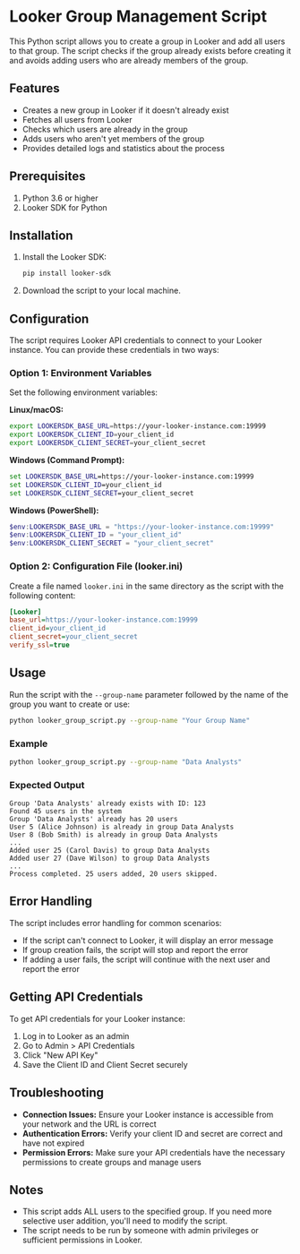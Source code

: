 # Looker Group Management Script

This Python script allows you to create a group in Looker and add all users to that group. The script checks if the group already exists before creating it and avoids adding users who are already members of the group.

## Features

- Creates a new group in Looker if it doesn't already exist
- Fetches all users from Looker
- Checks which users are already in the group
- Adds users who aren't yet members of the group
- Provides detailed logs and statistics about the process

## Prerequisites

1. Python 3.6 or higher
2. Looker SDK for Python

## Installation

1. Install the Looker SDK:
   ```bash
   pip install looker-sdk
   ```

2. Download the script to your local machine.

## Configuration

The script requires Looker API credentials to connect to your Looker instance. You can provide these credentials in two ways:

### Option 1: Environment Variables

Set the following environment variables:

**Linux/macOS:**
```bash
export LOOKERSDK_BASE_URL=https://your-looker-instance.com:19999
export LOOKERSDK_CLIENT_ID=your_client_id
export LOOKERSDK_CLIENT_SECRET=your_client_secret
```

**Windows (Command Prompt):**
```cmd
set LOOKERSDK_BASE_URL=https://your-looker-instance.com:19999
set LOOKERSDK_CLIENT_ID=your_client_id
set LOOKERSDK_CLIENT_SECRET=your_client_secret
```

**Windows (PowerShell):**
```powershell
$env:LOOKERSDK_BASE_URL = "https://your-looker-instance.com:19999"
$env:LOOKERSDK_CLIENT_ID = "your_client_id"
$env:LOOKERSDK_CLIENT_SECRET = "your_client_secret"
```

### Option 2: Configuration File (looker.ini)

Create a file named `looker.ini` in the same directory as the script with the following content:

```ini
[Looker]
base_url=https://your-looker-instance.com:19999
client_id=your_client_id
client_secret=your_client_secret
verify_ssl=true
```

## Usage

Run the script with the `--group-name` parameter followed by the name of the group you want to create or use:

```bash
python looker_group_script.py --group-name "Your Group Name"
```

### Example

```bash
python looker_group_script.py --group-name "Data Analysts"
```

### Expected Output

```
Group 'Data Analysts' already exists with ID: 123
Found 45 users in the system
Group 'Data Analysts' already has 20 users
User 5 (Alice Johnson) is already in group Data Analysts
User 8 (Bob Smith) is already in group Data Analysts
...
Added user 25 (Carol Davis) to group Data Analysts
Added user 27 (Dave Wilson) to group Data Analysts
...
Process completed. 25 users added, 20 users skipped.
```

## Error Handling

The script includes error handling for common scenarios:
- If the script can't connect to Looker, it will display an error message
- If group creation fails, the script will stop and report the error
- If adding a user fails, the script will continue with the next user and report the error

## Getting API Credentials

To get API credentials for your Looker instance:

1. Log in to Looker as an admin
2. Go to Admin > API Credentials
3. Click "New API Key"
4. Save the Client ID and Client Secret securely

## Troubleshooting

- **Connection Issues:** Ensure your Looker instance is accessible from your network and the URL is correct
- **Authentication Errors:** Verify your client ID and secret are correct and have not expired
- **Permission Errors:** Make sure your API credentials have the necessary permissions to create groups and manage users

## Notes

- This script adds ALL users to the specified group. If you need more selective user addition, you'll need to modify the script.
- The script needs to be run by someone with admin privileges or sufficient permissions in Looker.
